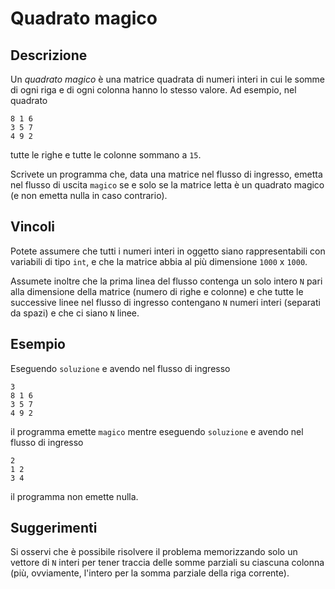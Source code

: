 Quadrato magico
===============

Descrizione
-----------

Un *quadrato magico* è una matrice quadrata di numeri interi in cui le somme di
ogni riga e di ogni colonna hanno lo stesso valore. Ad esempio, nel quadrato

    8 1 6
    3 5 7
    4 9 2

tutte le righe e tutte le colonne sommano a `15`.

Scrivete un programma che, data una matrice nel flusso di ingresso, emetta nel
flusso di uscita `magico` se e solo se la matrice letta è un quadrato magico (e
non emetta nulla in caso contrario).


Vincoli
-------

Potete assumere che tutti i numeri interi in oggetto siano rappresentabili con
variabili di tipo `int`, e che la matrice abbia al più dimensione `1000` x
`1000`.

Assumete inoltre che la prima linea del flusso contenga un solo intero `N` pari
alla dimensione della matrice (numero di righe e colonne) e che tutte le
successive linee nel flusso di ingresso contengano `N` numeri interi (separati da
spazi) e che ci siano `N` linee.


Esempio
-------

Eseguendo `soluzione` e avendo nel flusso di ingresso

    3
    8 1 6
    3 5 7
    4 9 2

il programma emette `magico` mentre eseguendo `soluzione` e avendo nel flusso di
ingresso

    2
    1 2
    3 4

il programma non emette nulla.


Suggerimenti
------------

Si osservi che è possibile risolvere il problema memorizzando solo un vettore
di `N` interi per tener traccia delle somme parziali su ciascuna colonna (più,
ovviamente, l'intero per la somma parziale della riga corrente).
